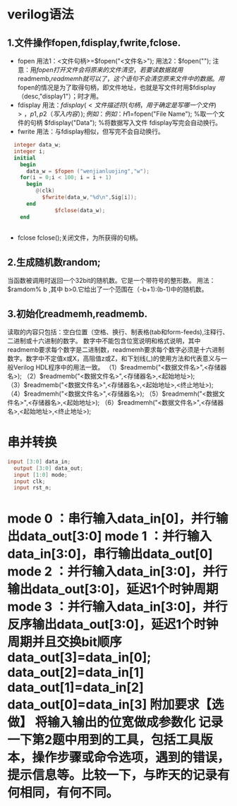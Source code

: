 verilog语法
=====
1.文件操作fopen,fdisplay,fwrite,fclose.
----
* fopen
用法1：<文件句柄>=$fopen("<文件名>");
用法2：$fopen("<File Name>");
  注意：用$fopen打开文件会将原来的文件清空，若要读数据就用$readmemb,$readmemh就可以了，这个语句不会清空原来文件中的数据。
用$fopen的情况是为了取得句柄，即文件地址，也就是写文件时用$fdisplay（desc,"display1"）；时才用。
* fdisplay
  用法：$fdisplay(<文件描述符(句柄，用于确定是写哪一个文件)>，p1,p2（写入内容）);例如：
  例如：
H1=$fopen("File Name");     %取一个文件的句柄
$fdisplay("Data");     %将数据写入文件
  fdisplay写完会自动换行。
* fwrite
  用法：与fdisplay相似，但写完不会自动换行。
```verilog
  integer data_w;
  integer i;
  initial
    begin
      data_w = $fopen ("wenjianluojing","w");
    for(i = 0;i < 100; i = i + 1)
      begin
         @(clk)
           $fwrite(data_w,"%d\n",Sig[i]);
      end
               $fclose(data_w);
    end
    
```
* fclose
  fclose(<FileHandle>);关闭文件，<File Handle>为所获得的句柄。

2.生成随机数random;
-----
当函数被调用时返回一个32bit的随机数。它是一个带符号的整形数。
用法：$ramdom% b ,其中 b>0.它给出了一个范围在（-b+1):(b-1)中的随机数。
      
3.初始化readmemh,readmemb.
----
读取的内容只包括：空白位置（空格、换行、制表格(tab和form-feeds),注释行、二进制或十六进制的数字。
数字中不能包含位宽说明和格式说明，其中readmemb要求每个数字是二进制数，readmemh要求每个数字必须是十六进制数字。数字中不定值x或X，高阻值z或Z，和下划线(_)的使用方法和代表意义与一般Verilog HDL程序中的用法一致。
（1）$readmemb("<数据文件名>",<存储器名>);
（2）$readmemb("<数据文件名>",<存储器名>,<起始地址>);
（3）$readmemb("<数据文件名>",<存储器名>,<起始地址>,<终止地址>);
（4）$readmemh("<数据文件名>",<存储器名>);
（5）$readmemh("<数据文件名>",<存储器名>,<起始地址>);
（6）$readmemh("<数据文件名>",<存储器名>,<起始地址>,<终止地址>);

串并转换
===
```verilog
input [3:0] data_in;
  output [3:0] data_out;
  input [1:0] mode;
  input clk;
  input rst_n;
```
mode 0 ：串行输入data_in[0]，并行输出data_out[3:0]
mode 1 ：并行输入data_in[3:0]，串行输出data_out[0]
mode 2 ：并行输入data_in[3:0]，并行输出data_out[3:0]，延迟1个时钟周期
mode 3 ：并行输入data_in[3:0]，并行反序输出data_out[3:0]，延迟1个时钟周期并且交换bit顺序
data_out[3]=data_in[0]; 
data_out[2]=data_in[1]
data_out[1]=data_in[2]
data_out[0]=data_in[3]
附加要求【选做】
将输入输出的位宽做成参数化
记录一下第2题中用到的工具，包括工具版本，操作步骤或命令选项，遇到的错误，提示信息等。比较一下，与昨天的记录有何相同，有何不同。
=================================
